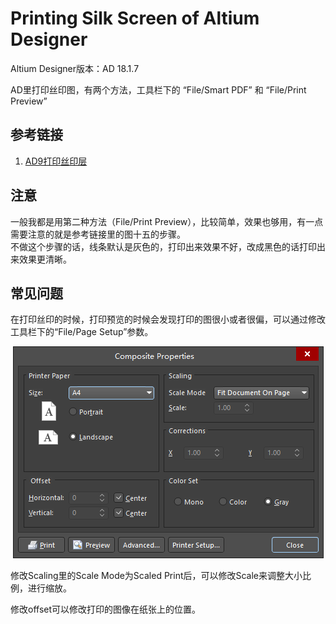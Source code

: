 # Printing Silk Screen of Altium Designer

Altium Designer版本：AD 18.1.7

AD里打印丝印图，有两个方法，工具栏下的 “File/Smart PDF” 和 “File/Print Preview”  

## 参考链接

1. [AD9打印丝印层](https://www.cnblogs.com/killer-xc/p/4397546.html)

## 注意

一般我都是用第二种方法（File/Print Preview），比较简单，效果也够用，有一点需要注意的就是参考链接里的图十五的步骤。  
不做这个步骤的话，线条默认是灰色的，打印出来效果不好，改成黑色的话打印出来效果更清晰。

## 常见问题

在打印丝印的时候，打印预览的时候会发现打印的图很小或者很偏，可以通过修改工具栏下的“File/Page Setup”参数。  

<div align=center><img src = "./img/Page_Setup.png" alt = Page_Setup></div>

修改Scaling里的Scale Mode为Scaled Print后，可以修改Scale来调整大小比例，进行缩放。  

修改offset可以修改打印的图像在纸张上的位置。